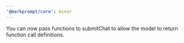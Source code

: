 ```yaml
---
'@markprompt/core': minor
---
```


You can now pass functions to submitChat to allow the model to return function call definitions.
